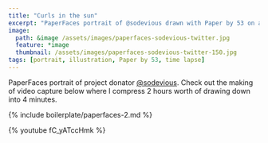 ```yaml
---
title: "Curls in the sun"
excerpt: "PaperFaces portrait of @sodevious drawn with Paper by 53 on an iPad."
image: 
  path: &image /assets/images/paperfaces-sodevious-twitter.jpg 
  feature: *image
  thumbnail: /assets/images/paperfaces-sodevious-twitter-150.jpg
tags: [portrait, illustration, Paper by 53, time lapse]
---
```


PaperFaces portrait of project donator [@sodevious](http://twitter.com/sodevious). Check out the making of video capture below where I compress 2 hours worth of drawing down into 4 minutes.

{% include boilerplate/paperfaces-2.md %}

{% youtube fC_yATccHmk %}
